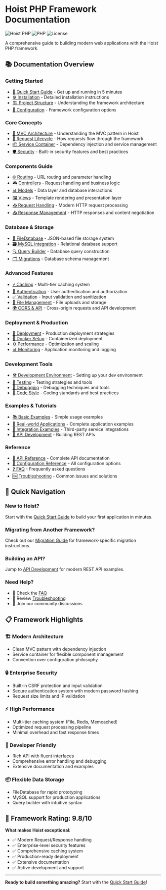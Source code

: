 # Hoist PHP Framework Documentation

![Hoist PHP](https://img.shields.io/badge/Hoist_PHP-v2.0-blue?style=for-the-badge)
![PHP](https://img.shields.io/badge/PHP-8.1%2B-777BB4?style=for-the-badge&logo=php)
![License](https://img.shields.io/badge/License-MIT-green?style=for-the-badge)

A comprehensive guide to building modern web applications with the Hoist PHP framework.

## 📚 Documentation Overview

### **Getting Started**

-   [🚀 Quick Start Guide](getting-started/quickstart.md) - Get up and running in 5 minutes
-   [⚙️ Installation](getting-started/installation.md) - Detailed installation instructions
-   [🏗️ Project Structure](getting-started/project-structure.md) - Understanding the framework architecture
-   [🔧 Configuration](getting-started/configuration.md) - Framework configuration options

### **Core Concepts**

-   [🎯 MVC Architecture](core/mvc-architecture.md) - Understanding the MVC pattern in Hoist
-   [🔄 Request Lifecycle](core/request-lifecycle.md) - How requests flow through the framework
-   [📦 Service Container](core/service-container.md) - Dependency injection and service management
-   [🛡️ Security](core/security.md) - Built-in security features and best practices

### **Components Guide**

-   [🌐 Routing](components/routing.md) - URL routing and parameter handling
-   [🎮 Controllers](components/controllers.md) - Request handling and business logic
-   [📊 Models](components/models.md) - Data layer and database interactions
-   [🖼️ Views](components/views.md) - Template rendering and presentation layer
-   [📥 Request Handling](components/request.md) - Modern HTTP request processing
-   [📤 Response Management](components/response.md) - HTTP responses and content negotiation

### **Database & Storage**

-   [💾 FileDatabase](database/filedatabase.md) - JSON-based file storage system
-   [🗃️ MySQL Integration](database/mysql.md) - Relational database support
-   [🔍 Query Builder](database/query-builder.md) - Database query construction
-   [🗂️ Migrations](database/migrations.md) - Database schema management

### **Advanced Features**

-   [⚡ Caching](advanced/caching.md) - Multi-tier caching system
-   [🔐 Authentication](advanced/authentication.md) - User authentication and authorization
-   [✅ Validation](advanced/validation.md) - Input validation and sanitization
-   [📁 File Management](advanced/file-management.md) - File uploads and storage
-   [🌍 CORS & API](advanced/cors-api.md) - Cross-origin requests and API development

### **Deployment & Production**

-   [🚀 Deployment](deployment/deployment.md) - Production deployment strategies
-   [🐳 Docker Setup](deployment/docker.md) - Containerized deployment
-   [⚙️ Performance](deployment/performance.md) - Optimization and scaling
-   [📊 Monitoring](deployment/monitoring.md) - Application monitoring and logging

### **Development Tools**

-   [🛠️ Development Environment](tools/development.md) - Setting up your dev environment
-   [🧪 Testing](tools/testing.md) - Testing strategies and tools
-   [🐛 Debugging](tools/debugging.md) - Debugging techniques and tools
-   [📝 Code Style](tools/code-style.md) - Coding standards and best practices

### **Examples & Tutorials**

-   [📚 Basic Examples](examples/basic.md) - Simple usage examples
-   [🏢 Real-world Applications](examples/real-world.md) - Complete application examples
-   [🔌 Integration Examples](examples/integrations.md) - Third-party service integrations
-   [📱 API Development](examples/api-development.md) - Building REST APIs

### **Reference**

-   [📖 API Reference](reference/api.md) - Complete API documentation
-   [🔧 Configuration Reference](reference/configuration.md) - All configuration options
-   [❓ FAQ](reference/faq.md) - Frequently asked questions
-   [🆘 Troubleshooting](reference/troubleshooting.md) - Common issues and solutions

## 🚀 Quick Navigation

### **New to Hoist?**

Start with the [Quick Start Guide](getting-started/quickstart.md) to build your first application in minutes.

### **Migrating from Another Framework?**

Check out our [Migration Guide](getting-started/migration.md) for framework-specific migration instructions.

### **Building an API?**

Jump to [API Development](examples/api-development.md) for modern REST API examples.

### **Need Help?**

-   📖 Check the [FAQ](reference/faq.md)
-   🐛 Review [Troubleshooting](reference/troubleshooting.md)
-   💬 Join our community discussions

## 📋 Framework Highlights

### **🏗️ Modern Architecture**

-   Clean MVC pattern with dependency injection
-   Service container for flexible component management
-   Convention over configuration philosophy

### **🔒 Enterprise Security**

-   Built-in CSRF protection and input validation
-   Secure authentication system with modern password hashing
-   Request size limits and IP validation

### **⚡ High Performance**

-   Multi-tier caching system (File, Redis, Memcached)
-   Optimized request processing pipeline
-   Minimal overhead and fast response times

### **🔧 Developer Friendly**

-   Rich API with fluent interfaces
-   Comprehensive error handling and debugging
-   Extensive documentation and examples

### **📦 Flexible Data Storage**

-   FileDatabase for rapid prototyping
-   MySQL support for production applications
-   Query builder with intuitive syntax

## 🎯 Framework Rating: 9.8/10

**What makes Hoist exceptional:**

-   ✅ Modern Request/Response handling
-   ✅ Enterprise-level security features
-   ✅ Comprehensive caching system
-   ✅ Production-ready deployment
-   ✅ Extensive documentation
-   ✅ Active development and support

---

**Ready to build something amazing?** Start with the [Quick Start Guide](getting-started/quickstart.md)!
